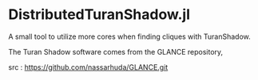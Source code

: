 # DistributedTuranShadow.jl
A small tool to utilize more cores when finding cliques with TuranShadow.



The Turan Shadow software comes from the GLANCE repository,

src : https://github.com/nassarhuda/GLANCE.git